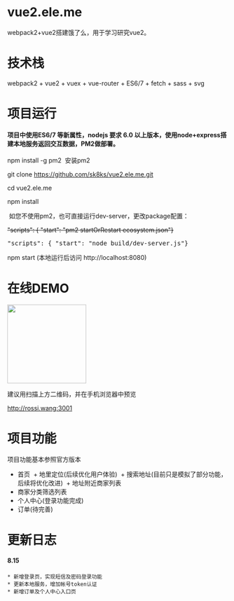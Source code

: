 # vue2.ele.me
webpack2+vue2搭建饿了么，用于学习研究vue2。
# 技术栈
webpack2 + vue2 + vuex + vue-router + ES6/7 + fetch + sass + svg
# 项目运行
#### 项目中使用ES6/7 等新属性，nodejs 要求 6.0 以上版本，使用node+express搭建本地服务返回交互数据，PM2做部署。
  npm install -g pm2  安装pm2
  
  git clone https://github.com/sk8ks/vue2.ele.me.git

  cd vue2.ele.me

  npm install
  
  如您不使用pm2，也可直接运行dev-server，更改package配置：
  
  <del>"scripts": { "start": "pm2 startOrRestart ecosystem.json"}</del>
  <pre>"scripts": { "start": "node build/dev-server.js"}</pre>
  
  npm start (本地运行后访问 http://localhost:8080)
  
# 在线DEMO

<img src="http://rossi.wang:8081/vue2.ele.me/1503386470.png" width="180px" height="180px" />

<p>建议用扫描上方二维码，并在手机浏览器中预览</p>

http://rossi.wang:3001

# 项目功能
项目功能基本参照官方版本
* 首页
  + 地里定位(后续优化用户体验)
  + 搜索地址(目前只是模拟了部分功能，后续将优化改进)
  + 地址附近商家列表
* 商家分类筛选列表
* 个人中心(登录功能完成)
* 订单(待完善)
# 更新日志
#### 8.15
    * 新增登录页，实现短信及密码登录功能
    * 更新本地服务，增加帐号token认证
    * 新增订单及个人中心入口页
